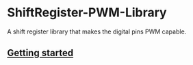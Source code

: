 # ShiftRegister-PWM-Library
A shift register library that makes the digital pins PWM capable.

## [Getting started](https://timodenk.com/blog/shiftregister-pwm-library)